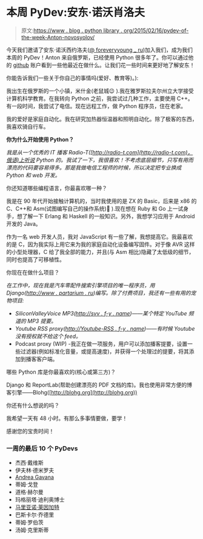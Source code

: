 # 本周 PyDev:安东·诺沃肖洛夫

> 原文:[https://www . blog . python library . org/2015/02/16/pydev-of-the-week-Anton-novosyolov/](https://www.blog.pythonlibrary.org/2015/02/16/pydev-of-the-week-anton-novosyolov/)

今天我们邀请了安东·诺沃西约洛夫([@ foreveryyoung _ ru](https://twitter.com/ForeverYoung_ru))加入我们，成为我们本周的 PyDev！Anton 来自俄罗斯，已经使用 Python 很多年了。你可以通过他的 [github](https://github.com/Forever-Young) 账户看到一些他最近在做什么。让我们花一些时间来更好地了解安东！

你能告诉我们一些关于你自己的事情吗(爱好、教育等)。):

我出生在俄罗斯的一个小镇，米什金(老鼠城😉 ).我在雅罗斯拉夫尔州立大学接受计算机科学教育。在我转向 Python 之前，我尝试过几种工作，主要使用 C++。有一段时间，我尝试了电信。现在远程工作，做 Python 程序员，住在老家。

我的爱好是家庭自动化。我在研究加热器恒温器和照明自动化。除了极客的东西，我喜欢骑自行车。

**你为什么开始使用 Python？**

*我是从一个优秀的 IT 播客 Radio-T([http://radio-t.com](http://radio-t.com)，俄语)上听说 Python 的。我试了一下，我很喜欢！不考虑底层细节，只写有用而漂亮的代码要容易得多。那是我做电信工程师的时候，所以决定把专业换成 Python 和 web 开发。*

你还知道哪些编程语言，你最喜欢哪一种？

我是在 90 年代开始接触计算机的，当时我使用的是 ZX 的 Basic，后来是 x86 的 C、C++和 Asm(试图编写自己的操作系统)🙂 ).现在想在 Ruby 和 Go 上一试身手，想了解一下 Erlang 和 Haskell 的一般知识。另外，我想学习应用于 Android 开发的 Java。

作为一名 web 开发人员，我对 JavaScript 有一些了解，我想提高它。我最喜欢的是 C，因为我实际上用它来为我的家庭自动化设备编写固件。对于像 AVR 这样的小型处理器，C 给了我全部的能力，并且(与 Asm 相比)隐藏了太低级的细节，同时也提高了可移植性。

你现在在做什么项目？

*在工作中，现在我是汽车零配件搜索引擎项目的唯一程序员，用 Django([http://www . partarium . ru](http://www.partarium.ru))编写。除了付费项目，我还有一些有用的宠物项目:*

*   *SiliconValleyVoice MP3([http://svv . f-y . name](http://svv.f-y.name))——某个特定 YouTube 频道的 MP3 提要。*
*   *Youtube RSS proxy([http://Youtube-RSS . f-y . name](http://youtube-rss.f-y.name))——有时候 Youtube 没有授权就不给这个 feed。*
*   Podcast proxy (WIP) -我正在做一项服务，用户可以添加播客提要，设置一些过滤器(例如标准化音量，或提高速度)，并获得一个处理过的提要，将其添加到播客客户端。

哪些 Python 库是你最喜欢的(核心或第三方)？

Django 和 ReportLab(帮助创建漂亮的 PDF 文档的库)。我也使用非常方便的博客引擎——Blohg([http://blohg.org](http://blohg.org))

你还有什么想说的吗？

我希望一天有 48 小时。有那么多事情要做，要学！

感谢您的宝贵时间！

### 一周的最后 10 个 PyDevs

*   杰西·戴维斯
*   伊夫林·德米罗夫
*   [Andrea Gavana](https://www.blog.pythonlibrary.org/2015/01/26/pydev-of-the-week-andrea-gavana/)
*   蒂姆·戈登
*   道格·赫尔曼
*   玛格丽塔·迪利奥博士
*   [马里亚诺·莱因加特](https://www.blog.pythonlibrary.org/2014/12/29/pydev-of-the-week-mariano-reingart/)
*   巴斯卡尔·乔德里
*   蒂姆·罗伯茨
*   汤姆·克里斯蒂
